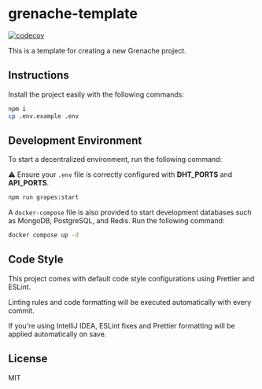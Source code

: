 # grenache-template

[![codecov](https://codecov.io/gh/Thomas-Heniart/grenache-template/graph/badge.svg?token=XUFD51HJAE)](https://codecov.io/gh/Thomas-Heniart/grenache-template)

This is a template for creating a new Grenache project.

## Instructions

Install the project easily with the following commands:

```bash  
npm i  
cp .env.example .env  
```  

## Development Environment

To start a decentralized environment, run the following command:

⚠️ Ensure your `.env` file is correctly configured with **DHT_PORTS** and **API_PORTS**.

```bash  
npm run grapes:start  
```  

A `docker-compose` file is also provided to start development databases such as MongoDB, PostgreSQL, and Redis. Run the
following command:

```bash  
docker compose up -d  
```  

## Code Style

This project comes with default code style configurations using Prettier and ESLint.

Linting rules and code formatting will be executed automatically with every commit.

If you're using IntelliJ IDEA, ESLint fixes and Prettier formatting will be applied automatically on save.

## License

MIT  
